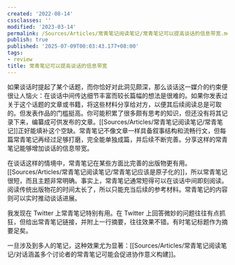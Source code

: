 ```yaml
---
created: '2022-08-14'
cssclasses: ''
modified: '2023-03-14'
permalink: /Sources/Articles/常青笔记阅读笔记/常青笔记可以提高谈话的信息带宽.md
publish: true
published: '2025-07-09T00:03:43.177+08:00'
tags:
- review
title: 常青笔记可以提高谈话的信息带宽
---
```

如果谈话时提起了某个话题，而你恰好对此洞见颇深，那么谈话这一媒介的约束便很让人恼火：在谈话中间传达细节丰富而较长篇幅的想法是很难的。如果你发表过关于这个话题的文章或书籍，将这些材料分享给对方，以便其后续阅读总是可取的。但发表作品的门槛挺高。你可能积累了很多颇有思考的知识，但还没有将其记录下来，编纂成可供发布的文章。[[Sources/Articles/常青笔记阅读笔记/常青笔记]]正好能填补这个空缺。常青笔记不像文章一样具备叙事结构和流畅行文，但每篇常青笔记再经过足够打磨，完全能单独成篇，并后续不断完善。分享这样的常青笔记能够增加谈话的信息带宽。

在谈话这样的情境中，常青笔记在某些方面比完善的出版物更有用。[[Sources/Articles/常青笔记阅读笔记/常青笔记应该是原子化的]]，所以常青笔记很短，而且主题非常明确。事实上，常青笔记通常短得可以在谈话中间即刻阅读。阅读传统出版物花的时间太长了，所以只能充当后续的参考材料。常青笔记的内容则可以实时推动谈话进展。

我发现在 Twitter 上常青笔记特别有用。在 Twitter 上回答微妙的问题往往有点抓狂，但给出常青笔记链接，并附上一行摘要，往往效果不错。有时笔记标题作为摘要足矣。

一旦涉及到多人的笔记，这种效果尤为显著：[[Sources/Articles/常青笔记阅读笔记/对话涵盖多个讨论者的常青笔记可能会促进协作意义构建]]。
